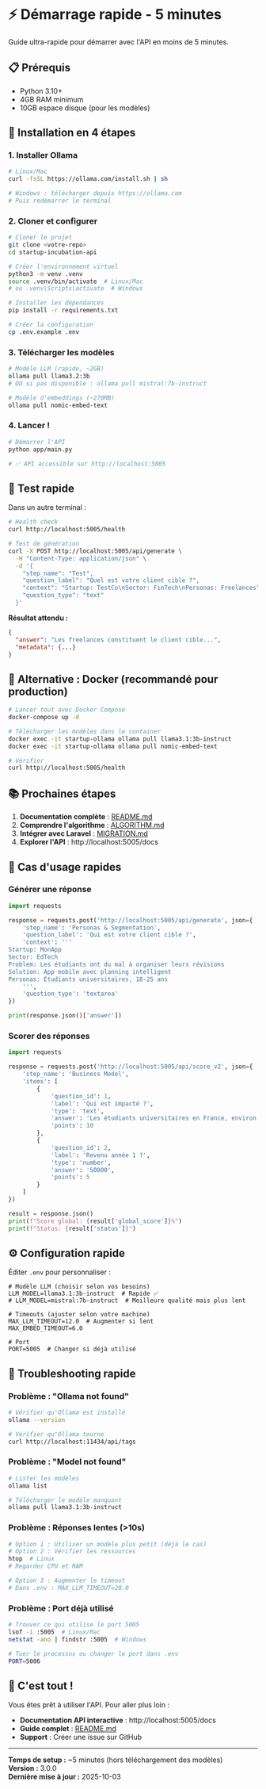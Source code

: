 # ⚡ Démarrage rapide - 5 minutes

Guide ultra-rapide pour démarrer avec l'API en moins de 5 minutes.

## 📋 Prérequis

- Python 3.10+
- 4GB RAM minimum
- 10GB espace disque (pour les modèles)

## 🚀 Installation en 4 étapes

### 1. Installer Ollama

```bash
# Linux/Mac
curl -fsSL https://ollama.com/install.sh | sh

# Windows : télécharger depuis https://ollama.com
# Puis redémarrer le terminal
```

### 2. Cloner et configurer

```bash
# Cloner le projet
git clone <votre-repo>
cd startup-incubation-api

# Créer l'environnement virtuel
python3 -m venv .venv
source .venv/bin/activate  # Linux/Mac
# ou .venv\Scripts\activate  # Windows

# Installer les dépendances
pip install -r requirements.txt

# Créer la configuration
cp .env.example .env
```

### 3. Télécharger les modèles

```bash
# Modèle LLM (rapide, ~2GB)
ollama pull llama3.2:3b
# OU si pas disponible : ollama pull mistral:7b-instruct

# Modèle d'embeddings (~270MB)
ollama pull nomic-embed-text
```

### 4. Lancer !

```bash
# Démarrer l'API
python app/main.py

# ✅ API accessible sur http://localhost:5005
```

## 🧪 Test rapide

Dans un autre terminal :

```bash
# Health check
curl http://localhost:5005/health

# Test de génération
curl -X POST http://localhost:5005/api/generate \
  -H "Content-Type: application/json" \
  -d '{
    "step_name": "Test",
    "question_label": "Quel est votre client cible ?",
    "context": "Startup: TestCo\nSector: FinTech\nPersonas: Freelances",
    "question_type": "text"
  }'
```

**Résultat attendu :**
```json
{
  "answer": "Les freelances constituent le client cible...",
  "metadata": {...}
}
```

## 🐳 Alternative : Docker (recommandé pour production)

```bash
# Lancer tout avec Docker Compose
docker-compose up -d

# Télécharger les modèles dans le container
docker exec -it startup-ollama ollama pull llama3.1:3b-instruct
docker exec -it startup-ollama ollama pull nomic-embed-text

# Vérifier
curl http://localhost:5005/health
```

## 📚 Prochaines étapes

1. **Documentation complète** : [README.md](README.md)
2. **Comprendre l'algorithme** : [ALGORITHM.md](ALGORITHM.md)
3. **Intégrer avec Laravel** : [MIGRATION.md](MIGRATION.md#adaptation-de-lintégration-laravel)
4. **Explorer l'API** : http://localhost:5005/docs

## 🎯 Cas d'usage rapides

### Générer une réponse

```python
import requests

response = requests.post('http://localhost:5005/api/generate', json={
    'step_name': 'Personas & Segmentation',
    'question_label': 'Qui est votre client cible ?',
    'context': '''
Startup: MonApp
Sector: EdTech
Problem: Les étudiants ont du mal à organiser leurs révisions
Solution: App mobile avec planning intelligent
Personas: Étudiants universitaires, 18-25 ans
    ''',
    'question_type': 'textarea'
})

print(response.json()['answer'])
```

### Scorer des réponses

```python
import requests

response = requests.post('http://localhost:5005/api/score_v2', json={
    'step_name': 'Business Model',
    'items': [
        {
            'question_id': 1,
            'label': 'Qui est impacté ?',
            'type': 'text',
            'answer': 'Les étudiants universitaires en France, environ 2.7M personnes.',
            'points': 10
        },
        {
            'question_id': 2,
            'label': 'Revenu année 1 ?',
            'type': 'number',
            'answer': '50000',
            'points': 5
        }
    ]
})

result = response.json()
print(f"Score global: {result['global_score']}%")
print(f"Status: {result['status']}")
```

## ⚙️ Configuration rapide

Éditer `.env` pour personnaliser :

```env
# Modèle LLM (choisir selon vos besoins)
LLM_MODEL=llama3.1:3b-instruct  # Rapide ✅
# LLM_MODEL=mistral:7b-instruct  # Meilleure qualité mais plus lent

# Timeouts (ajuster selon votre machine)
MAX_LLM_TIMEOUT=12.0  # Augmenter si lent
MAX_EMBED_TIMEOUT=6.0

# Port
PORT=5005  # Changer si déjà utilisé
```

## 🔧 Troubleshooting rapide

### Problème : "Ollama not found"

```bash
# Vérifier qu'Ollama est installé
ollama --version

# Vérifier qu'Ollama tourne
curl http://localhost:11434/api/tags
```

### Problème : "Model not found"

```bash
# Lister les modèles
ollama list

# Télécharger le modèle manquant
ollama pull llama3.1:3b-instruct
```

### Problème : Réponses lentes (>10s)

```bash
# Option 1 : Utiliser un modèle plus petit (déjà le cas)
# Option 2 : Vérifier les ressources
htop  # Linux
# Regarder CPU et RAM

# Option 3 : Augmenter le timeout
# Dans .env : MAX_LLM_TIMEOUT=20.0
```

### Problème : Port déjà utilisé

```bash
# Trouver ce qui utilise le port 5005
lsof -i :5005  # Linux/Mac
netstat -ano | findstr :5005  # Windows

# Tuer le processus ou changer le port dans .env
PORT=5006
```

## 🎉 C'est tout !

Vous êtes prêt à utiliser l'API. Pour aller plus loin :

- **Documentation API interactive** : http://localhost:5005/docs
- **Guide complet** : [README.md](README.md)
- **Support** : Créer une issue sur GitHub

---

**Temps de setup :** ~5 minutes (hors téléchargement des modèles)  
**Version :** 3.0.0  
**Dernière mise à jour :** 2025-10-03